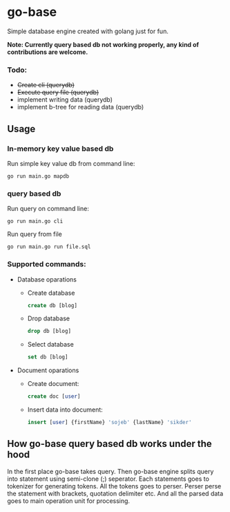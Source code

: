 # go-base

Simple database engine created with golang just for fun.

**Note: Currently query based db not working properly, any kind of contributions are welcome.**

### Todo:

- ~~Create cli (querydb)~~
- ~~Execute query file (querydb)~~
- implement writing data (querydb)
- implement b-tree for reading data (querydb)

## Usage

### In-memory key value based db

Run simple key value db from command line:

```
go run main.go mapdb
```

### query based db

Run query on command line:

```
go run main.go cli
```

Run query from file

```
go run main.go run file.sql
```

### Supported commands:

- Database oparations

  - Create database
    ```sql
    create db [blog]
    ```
  - Drop database
    ```sql
    drop db [blog]
    ```
  - Select database
    ```sql
    set db [blog]
    ```

- Document oparations

  - Create document:

    ```sql
    create doc [user]
    ```

  - Insert data into document:

    ```sql
    insert [user] {firstName} 'sojeb' {lastName} 'sikder'
    ```

## How go-base query based db works under the hood

In the first place go-base takes query. Then go-base engine splits query into statement using semi-clone (;) seperator. Each statements goes to tokenizer for generating tokens. All the tokens goes to perser. Perser perse the statement with brackets, quotation delimiter etc. And all the parsed data goes to main operation unit for processing.
